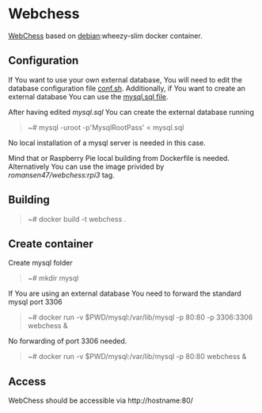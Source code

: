 # Webchess


[WebChess](https://github.com/Thorium/webchess) based on [debian](https://hub.docker.com/_/debian/):wheezy-slim docker container.


## Configuration

If You want to use your own external database, You will need to edit the database configuration file
[conf.sh](scripts/conf.sh). Additionally, if You want to create an external database You can use the [mysql.sql file](scripts/mysql.sql).

After having edited *mysql.sql* You can create the external database running

> ~# mysql -uroot -p'MysqlRootPass' < mysql.sql

No local installation of a mysql server is needed in this case.
 
Mind that or Raspberry Pie local building from Dockerfile is needed. Alternatively You can use the image privided by *romansen47/webchess:rpi3* tag.


## Building

> ~# docker build -t webchess .


## Create container


Create mysql folder

> ~# mkdir mysql

If You are using an external database You need to forward the standard mysql port 3306 

> ~# docker run -v $PWD/mysql:/var/lib/mysql -p 80:80 -p 3306:3306 webchess &

No forwarding of port 3306 needed.

> ~# docker run -v $PWD/mysql:/var/lib/mysql -p 80:80 webchess &


## Access

WebChess should be accessible via http://hostname:80/ 

